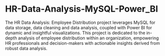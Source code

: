 # HR-Data-Analysis-MySQL-Power_BI

The HR Data Analysis: Employee Distribution project leverages MySQL for data storage, data cleaning and data analysis, coupled with Power BI for dynamic and insightful visualizations. This project is dedicated to the in-depth analysis of employee distribution within an organization, empowering HR professionals and decision-makers with actionable insights derived from robust data analysis.
